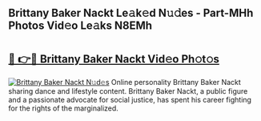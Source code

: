 ## Brittany Baker Nackt Le𝚊k𝚎d N𝚞𝚍es - Part-MHh Photos Vid𝚎o Le𝚊ks N8EMh

# <h2><a href="http://fb9pssi.evod.top/?m=Brittany+Baker+Nackt">🔗 👉🔴 Brittany Baker Nackt Vid𝚎o Ph𝚘t𝚘s</a></h2>

[![Brittany Baker Nackt N𝚞d𝚎s](https://i.imgur.com/8V9OHl7.gif)](http://fb9pssi.evod.top/?m=Brittany+Baker+Nackt)
Online personality Brittany Baker Nackt sharing dance and lifestyle content. Brittany Baker Nackt, a public figure and a passionate advocate for social justice, has spent his career fighting for the rights of the marginalized. 
